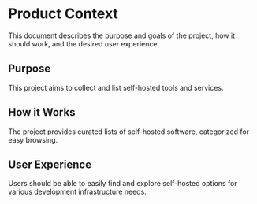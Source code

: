# Product Context

This document describes the purpose and goals of the project, how it should work, and the desired user experience.

## Purpose
This project aims to collect and list self-hosted tools and services.

## How it Works
The project provides curated lists of self-hosted software, categorized for easy browsing.

## User Experience
Users should be able to easily find and explore self-hosted options for various development infrastructure needs.
